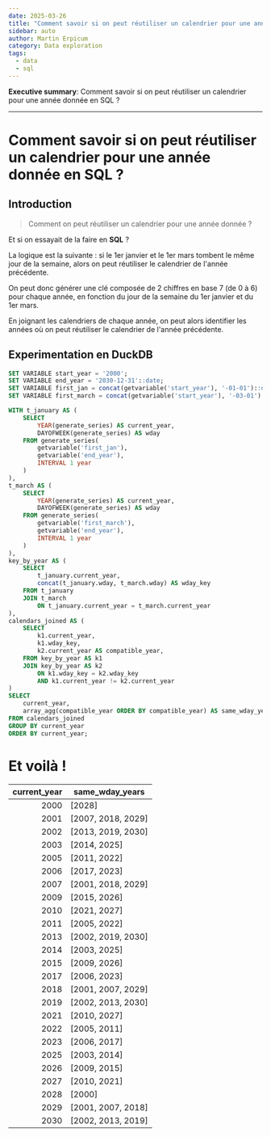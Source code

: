 ```yaml
---
date: 2025-03-26
title: "Comment savoir si on peut réutiliser un calendrier pour une année donnée en SQL ?"
sidebar: auto
author: Martin Erpicum
category: Data exploration
tags:
  - data
  - sql
---
```


**Executive summary**: Comment savoir si on peut réutiliser un calendrier pour une année donnée en SQL ?

---

# Comment savoir si on peut réutiliser un calendrier pour une année donnée en SQL ?

## Introduction

> Comment on peut réutiliser un calendrier pour une année donnée ?

Et si on essayait de la faire en **SQL** ?

La logique est la suivante : si le 1er janvier et le 1er mars tombent le même jour de la semaine, alors on peut réutiliser le calendrier de l'année précédente.

On peut donc générer une clé composée de 2 chiffres en base 7 (de 0 à 6) pour chaque année, en fonction du jour de la semaine du 1er janvier et du 1er mars.

En joignant les calendriers de chaque année, on peut alors identifier les années où on peut réutiliser le calendrier de l'année précédente.

## Experimentation en DuckDB

```sql
SET VARIABLE start_year = '2000';
SET VARIABLE end_year = '2030-12-31'::date;
SET VARIABLE first_jan = concat(getvariable('start_year'), '-01-01')::date;
SET VARIABLE first_march = concat(getvariable('start_year'), '-03-01')::date;

WITH t_january AS (
    SELECT
        YEAR(generate_series) AS current_year,
        DAYOFWEEK(generate_series) AS wday
    FROM generate_series(
        getvariable('first_jan'),
        getvariable('end_year'),
        INTERVAL 1 year
    )
),
t_march AS (
    SELECT
        YEAR(generate_series) AS current_year,
        DAYOFWEEK(generate_series) AS wday
    FROM generate_series(
        getvariable('first_march'),
        getvariable('end_year'),
        INTERVAL 1 year
    )
),
key_by_year AS (
    SELECT
        t_january.current_year,
        concat(t_january.wday, t_march.wday) AS wday_key
    FROM t_january
    JOIN t_march
        ON t_january.current_year = t_march.current_year
),
calendars_joined AS (
    SELECT
        k1.current_year,
        k1.wday_key,
        k2.current_year AS compatible_year,
    FROM key_by_year AS k1
    JOIN key_by_year AS k2
        ON k1.wday_key = k2.wday_key
        AND k1.current_year != k2.current_year
)
SELECT
    current_year,
    array_agg(compatible_year ORDER BY compatible_year) AS same_wday_years
FROM calendars_joined
GROUP BY current_year
ORDER BY current_year;
```

# Et voilà !

| current_year | same_wday_years    |
| -----------: | ------------------ |
|         2000 | [2028]             |
|         2001 | [2007, 2018, 2029] |
|         2002 | [2013, 2019, 2030] |
|         2003 | [2014, 2025]       |
|         2005 | [2011, 2022]       |
|         2006 | [2017, 2023]       |
|         2007 | [2001, 2018, 2029] |
|         2009 | [2015, 2026]       |
|         2010 | [2021, 2027]       |
|         2011 | [2005, 2022]       |
|         2013 | [2002, 2019, 2030] |
|         2014 | [2003, 2025]       |
|         2015 | [2009, 2026]       |
|         2017 | [2006, 2023]       |
|         2018 | [2001, 2007, 2029] |
|         2019 | [2002, 2013, 2030] |
|         2021 | [2010, 2027]       |
|         2022 | [2005, 2011]       |
|         2023 | [2006, 2017]       |
|         2025 | [2003, 2014]       |
|         2026 | [2009, 2015]       |
|         2027 | [2010, 2021]       |
|         2028 | [2000]             |
|         2029 | [2001, 2007, 2018] |
|         2030 | [2002, 2013, 2019] |

